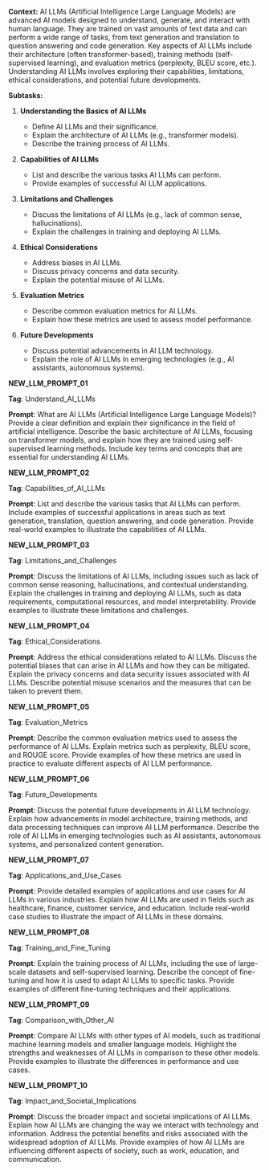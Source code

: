 **Context:**
AI LLMs (Artificial Intelligence Large Language Models) are advanced AI models designed to understand, generate, and interact with human language. They are trained on vast amounts of text data and can perform a wide range of tasks, from text generation and translation to question answering and code generation. Key aspects of AI LLMs include their architecture (often transformer-based), training methods (self-supervised learning), and evaluation metrics (perplexity, BLEU score, etc.). Understanding AI LLMs involves exploring their capabilities, limitations, ethical considerations, and potential future developments.

**Subtasks:**
1. **Understanding the Basics of AI LLMs**
   - Define AI LLMs and their significance.
   - Explain the architecture of AI LLMs (e.g., transformer models).
   - Describe the training process of AI LLMs.

2. **Capabilities of AI LLMs**
   - List and describe the various tasks AI LLMs can perform.
   - Provide examples of successful AI LLM applications.

3. **Limitations and Challenges**
   - Discuss the limitations of AI LLMs (e.g., lack of common sense, hallucinations).
   - Explain the challenges in training and deploying AI LLMs.

4. **Ethical Considerations**
   - Address biases in AI LLMs.
   - Discuss privacy concerns and data security.
   - Explain the potential misuse of AI LLMs.

5. **Evaluation Metrics**
   - Describe common evaluation metrics for AI LLMs.
   - Explain how these metrics are used to assess model performance.

6. **Future Developments**
   - Discuss potential advancements in AI LLM technology.
   - Explain the role of AI LLMs in emerging technologies (e.g., AI assistants, autonomous systems).



**NEW_LLM_PROMPT_01**

**Tag**: Understand_AI_LLMs

**Prompt**:
What are AI LLMs (Artificial Intelligence Large Language Models)? Provide a clear definition and explain their significance in the field of artificial intelligence. Describe the basic architecture of AI LLMs, focusing on transformer models, and explain how they are trained using self-supervised learning methods. Include key terms and concepts that are essential for understanding AI LLMs.

**NEW_LLM_PROMPT_02**

**Tag**: Capabilities_of_AI_LLMs

**Prompt**:
List and describe the various tasks that AI LLMs can perform. Include examples of successful applications in areas such as text generation, translation, question answering, and code generation. Provide real-world examples to illustrate the capabilities of AI LLMs.

**NEW_LLM_PROMPT_03**

**Tag**: Limitations_and_Challenges

**Prompt**:
Discuss the limitations of AI LLMs, including issues such as lack of common sense reasoning, hallucinations, and contextual understanding. Explain the challenges in training and deploying AI LLMs, such as data requirements, computational resources, and model interpretability. Provide examples to illustrate these limitations and challenges.

**NEW_LLM_PROMPT_04**

**Tag**: Ethical_Considerations

**Prompt**:
Address the ethical considerations related to AI LLMs. Discuss the potential biases that can arise in AI LLMs and how they can be mitigated. Explain the privacy concerns and data security issues associated with AI LLMs. Describe potential misuse scenarios and the measures that can be taken to prevent them.

**NEW_LLM_PROMPT_05**

**Tag**: Evaluation_Metrics

**Prompt**:
Describe the common evaluation metrics used to assess the performance of AI LLMs. Explain metrics such as perplexity, BLEU score, and ROUGE score. Provide examples of how these metrics are used in practice to evaluate different aspects of AI LLM performance.

**NEW_LLM_PROMPT_06**

**Tag**: Future_Developments

**Prompt**:
Discuss the potential future developments in AI LLM technology. Explain how advancements in model architecture, training methods, and data processing techniques can improve AI LLM performance. Describe the role of AI LLMs in emerging technologies such as AI assistants, autonomous systems, and personalized content generation.

**NEW_LLM_PROMPT_07**

**Tag**: Applications_and_Use_Cases

**Prompt**:
Provide detailed examples of applications and use cases for AI LLMs in various industries. Explain how AI LLMs are used in fields such as healthcare, finance, customer service, and education. Include real-world case studies to illustrate the impact of AI LLMs in these domains.

**NEW_LLM_PROMPT_08**

**Tag**: Training_and_Fine_Tuning

**Prompt**:
Explain the training process of AI LLMs, including the use of large-scale datasets and self-supervised learning. Describe the concept of fine-tuning and how it is used to adapt AI LLMs to specific tasks. Provide examples of different fine-tuning techniques and their applications.

**NEW_LLM_PROMPT_09**

**Tag**: Comparison_with_Other_AI

**Prompt**:
Compare AI LLMs with other types of AI models, such as traditional machine learning models and smaller language models. Highlight the strengths and weaknesses of AI LLMs in comparison to these other models. Provide examples to illustrate the differences in performance and use cases.

**NEW_LLM_PROMPT_10**

**Tag**: Impact_and_Societal_Implications

**Prompt**:
Discuss the broader impact and societal implications of AI LLMs. Explain how AI LLMs are changing the way we interact with technology and information. Address the potential benefits and risks associated with the widespread adoption of AI LLMs. Provide examples of how AI LLMs are influencing different aspects of society, such as work, education, and communication.